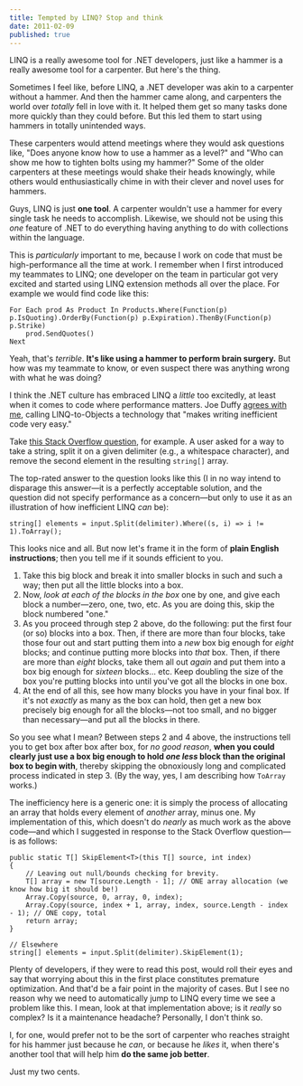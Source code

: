 ```yaml
---
title: Tempted by LINQ? Stop and think
date: 2011-02-09
published: true
---
```


LINQ is a really awesome tool for .NET developers, just like a hammer is a really awesome tool for a carpenter. But here's the thing.

Sometimes I feel like, before LINQ, a .NET developer was akin to a carpenter without a hammer. And then the hammer came along, and carpenters the world over *totally* fell in love with it. It helped them get so many tasks done more quickly than they could before. But this led them to start using hammers in totally unintended ways.

These carpenters would attend meetings where they would ask questions like, "Does anyone know how to use a hammer as a level?" and "Who can show me how to tighten bolts using my hammer?" Some of the older carpenters at these meetings would shake their heads knowingly, while others would enthusiastically chime in with their clever and novel uses for hammers.

Guys, LINQ is just **one tool**. A carpenter wouldn't use a hammer for every single task he needs to accomplish. Likewise, we should not be using this *one* feature of .NET to do everything having anything to do with collections within the language.

This is *particularly* important to me, because I work on code that must be high-performance all the time at work. I remember when I first introduced my teammates to LINQ; one developer on the team in particular got very excited and started using LINQ extension methods all over the place. For example we would find code like this:

~~~{: lang=vbnet }
For Each prod As Product In Products.Where(Function(p) p.IsQuoting).OrderBy(Function(p) p.Expiration).ThenBy(Function(p) p.Strike)
    prod.SendQuotes()
Next
~~~

Yeah, that's *terrible*. **It's like using a hammer to perform brain surgery.** But how was my teammate to know, or even suspect there was anything wrong with what he was doing?

I think the .NET culture has embraced LINQ a *little* too excitedly, at least when it comes to code where performance matters. Joe Duffy [agrees with me](http://www.bluebytesoftware.com/blog/PermaLink,guid,4db70333-295b-441f-80f9-21b90bd44287.aspx), calling LINQ-to-Objects a technology that "makes writing inefficient code very easy."

Take [this Stack Overflow question](http://stackoverflow.com/questions/4903166/c-string-split-question), for example. A user asked for a way to take a string, split it on a given delimiter (e.g., a whitespace character), and remove the second element in the resulting `string[]` array.

The top-rated answer to the question looks like this (I in no way intend to disparage this answer—it is a perfectly acceptable solution, and the question did not specify performance as a concern—but only to use it as an illustration of how inefficient LINQ *can* be):

~~~{: lang=csharp }
string[] elements = input.Split(delimiter).Where((s, i) => i != 1).ToArray();
~~~

This looks nice and all. But now let's frame it in the form of **plain English instructions**; then you tell me if it sounds efficient to you.

1. Take this big block and break it into smaller blocks in such and such a way; then put all the little blocks into a box.
2. Now, *look at each of the blocks in the box* one by one, and give each block a number—zero, one, two, etc. As you are doing this, skip the block numbered "one."
3. As you proceed through step 2 above, do the following: put the first four (or so) blocks into a box. Then, if there are more than four blocks, take those four out and start putting them into a *new* box big enough for *eight* blocks; and continue putting more blocks into *that* box. Then, if there are more than *eight* blocks, take them all out *again* and put them into a box big enough for *sixteen* blocks... etc. Keep doubling the size of the box you're putting blocks into until you've got all the blocks in one box.
4. At the end of all this, see how many blocks you have in your final box. If it's not *exactly* as many as the box can hold, then get a new box precisely big enough for all the blocks—not too small, and no bigger than necessary—and put all the blocks in there.

So you see what I mean? Between steps 2 and 4 above, the instructions tell you to get box after box after box, for *no good reason*, **when you could clearly just use a box big enough to hold *one less* block than the original box to begin with**, thereby skipping the obnoxiously long and complicated process indicated in step 3. (By the way, yes, I am describing how `ToArray` works.)

The inefficiency here is a generic one: it is simply the process of allocating an array that holds every element of *another* array, minus one. My implementation of this, which doesn't do *nearly* as much work as the above code—and which I suggested in response to the Stack Overflow question—is as follows:

~~~{: lang=csharp }
public static T[] SkipElement<T>(this T[] source, int index)
{
    // Leaving out null/bounds checking for brevity.
    T[] array = new T[source.Length - 1]; // ONE array allocation (we know how big it should be!)
    Array.Copy(source, 0, array, 0, index);
    Array.Copy(source, index + 1, array, index, source.Length - index - 1); // ONE copy, total
    return array;
}

// Elsewhere
string[] elements = input.Split(delimiter).SkipElement(1);
~~~

Plenty of developers, if they were to read this post, would roll their eyes and say that worrying about this in the first place constitutes premature optimization. And that'd be a fair point in the majority of cases. But I see no reason why we need to automatically jump to LINQ every time we see a problem like this. I mean, look at that implementation above; is it *really* so complex? Is it a maintenance headache? Personally, I don't think so.

I, for one, would prefer not to be the sort of carpenter who reaches straight for his hammer just because he *can*, or because he *likes* it, when there's another tool that will help him **do the same job better**.

Just my two cents.
